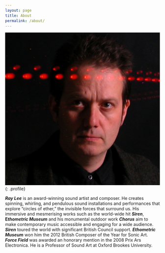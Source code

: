 ```yaml
---
layout: page
title: About
permalink: /about/
---
```



![](/uploads/versions/ray-portrait---x160-0-591-583-1098-1084x---.jpg "Ray Lee"){: .profile}

***Ray Lee*** is an award-winning sound artist and composer. He creates spinning, whirling, and pendulous sound installations and performances that explore “circles of ether,” the invisible forces that surround us. His immersive and mesmerising works such as the world-wide hit ***Siren***, **E*thometric Museum***&nbsp;and his monumental outdoor work ***Chorus*** aim to make contemporary music accessible and engaging for a wide audience. ***Siren*** toured the world with significant British Council support. ***Ethometric Museum***&nbsp;won him the 2012 British Composer of the Year for Sonic Art. ***Force Field***&nbsp;was awarded an honorary mention in the 2008 Prix Ars Electronica. He is a Professor of Sound Art at Oxford Brookes University.